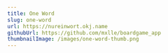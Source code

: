```yaml
---
title: One Word
slug: one-word
url: https://nureinwort.okj.name
githubUrl: https://github.com/mxlle/boardgame_app
thumbnailImage: /images/one-word-thumb.png
---
```

